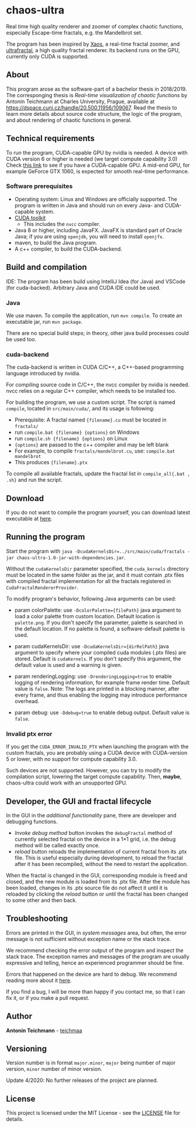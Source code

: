 # chaos-ultra
Real time high quality renderer and zoomer of complex chaotic functions, especially Escape-time fractals, e.g. the Mandelbrot set.

The program has been inspired by [Xaos](http://matek.hu/xaos/doku.php), a real-time fractal zoomer, and [ultrafractal](https://www.ultrafractal.com/), a high quality fractal renderer. Its backend runs on the GPU, currently only CUDA is supported.

## About

This program arose as the software-part of a bachelor thesis in 2018/2019. The corresponging thesis is *Real-time visualization of chaotic functions* by Antonín Teichmann at Charles University, Prague, available at https://dspace.cuni.cz/handle/20.500.11956/109067. Read the thesis to learn more details about source code structure, the logic of the program, and about rendering of chaotic functions in general.

## Technical requirements

To run the program, CUDA-capable GPU by nvidia is needed. A device with CUDA version 6 or higher is needed (we target compute capability 3.0) Check [this link](https://www.geforce.com/hardware/technology/cuda/supported-gpus) to see if you have a CUDA-capable GPU. A mid-end GPU, for example GeForce GTX 1060, is expected for smooth real-time performance.

### Software prerequisites

* Operating system: Linux and Windows are officially supported. The program is written in Java and should run on every Java- and CUDA-capable system.
* [CUDA toolkit](https://developer.nvidia.com/cuda-downloads)
  * This includes the `nvcc` compiler.
* Java 8 or higher, including JavaFX. JavaFX is standard part of Oracle Java; if you are using `openjdk`, you will need to install `openjfx`.
* maven, to build the Java program.
* A c++ compiler, to build the CUDA-backend.

## Build and compilation

IDE: The program has been build using IntelliJ Idea (for Java) and VSCode (for cuda-backed). Arbitrary Java and CUDA IDE could be used.

### Java

We use maven. To compile the application, run `mvn compile`. To create an executable jar, run `mvn package`. 

There are no special build steps; in theory, other java build processes could be used too.

### cuda-backend

The cuda-backend is written in CUDA C/C++, a C++-based programming language introduced by nvidia.

For compiling source code in C/C++, the nvcc compiler by nvidia is needed. nvcc relies on a regular C++ compiler, which needs to be installed too.

For building the program, we use a custom script. The script is named `compile`, located in `src/main/cuda/`, and its usage is following:

* Prerequisite: A fractal named `{filename}.cu` must be located in `fractals/`
* run `compile.bat {filename} {options}` on Windows
* run `compile.sh {filename} {options}` on Linux
* `{options}` are passed to the c++ compiler and may be left blank
* For example, to compile `fractals/mandelbrot.cu`, use: `compile.bat mandelbrot`
* This produces `{filename}.ptx`

To compile all available fractals, update the fractal list in `compile_all{.bat , .sh}` and run the script.  

## Download

If you do not want to compile the program yourself, you can download latest executable at [here](https://gimli.ms.mff.cuni.cz/~tonik/chaos-ultra.zip). 


## Running the program

Start the program with `java -DcudaKernelsDir=../src/main/cuda/fractals -jar chaos-ultra-1.0-jar-with-dependencies.jar`.

Without the `cudaKernelsDir` parameter specified, the `cuda_kernels` directory must be located in the same folder as the jar, and it must contain .ptx files with compiled fractal implementation for all the fractals registered in `CudaFractalRendererProvider`.


To modify program's behavior, following Java arguments can be used:

 * param colorPalette: use `-DcolorPalette={filePath}` java argument to load a color palette from custom location. Default location is `palette.png`. If you don't specify the parameter, palette is searched in the default location. If no palette is found, a software-default palette is used.
 
 * param cudaKernelsDir: use `-DcudaKernelsDir={dirRelPath}` java argument to specify where your compiled cuda modules (.ptx files) are stored. Default is `cudaKernels`. If you don't specify this argument, the default value is used and a warning is given.
 
 * param renderingLogging: use `-DrenderingLogging=true` to enable logging of rendering information, for example frame render time. Default value is `false`. Note: The logs are printed in a blocking manner, after every frame, and thus enabling the logging may introduce performance overhead.
 
 * param debug: use `-Ddebug=true` to enable debug output. Default value is `false`.
 
 ### Invalid ptx error
 
 If you get the `CUDA_ERROR_INVALID_PTX` when launching the program with the custom fractals, you are probably using a CUDA device with CUDA-version 5 or lower, with no support for compute capability 3.0.
 
 Such devices are not supported. However, you can try to modify the compilation script, lowering the target compute capability. Then, **maybe**, chaos-ultra could work with an unsupported GPU.
 
## Developer, the GUI and fractal lifecycle

In the GUI in the *additional functionality* pane, there are developer and debugging functions.

* *Invoke debug method* button invokes the `debugFractal` method of currently selected fractal on the device in a 1×1 grid, i.e. the debug method will be called exactly once.
* *reload* button reloads the implementation of current fractal from its .ptx file. This is useful especially during development, to reload the fractal after it has been recompiled, without the need to restart the application.

When the fractal is changed in the GUI, corresponding module is freed and closed, and the new module is loaded from its .ptx file. After the module has been loaded, changes in its .ptx source file do not affect it until it is reloaded by clicking the *reload* button or until the fractal has been changed to some other and then back.



## Troubleshooting

Errors are printed in the GUI, in *system messages* area, but often, the error message is not sufficient without exception name or the stack trace.

We recommend checking the error output of the program and inspect the stack trace. The exception names and messages of the program are usually expressive and telling, hence an experienced programmer should be fine. 

Errors that happened on the device are hard to debug. We recommend reading more about it [here](https://docs.nvidia.com/nsight-visual-studio-edition/3.2/Content/Debugging_CUDA_Application.htm).

If you find a bug, I will be more than happy if you contact me, so that I can fix it, or if you make a pull request. 

## Author

**Antonín Teichmann** - [teichmaa](https://github.com/teichmaa)

## Versioning

Version number is in format `major.minor`, `major` being number of major version, `minor` number of minor version. 

Update 4/2020: No further releases of the project are planned.

## License

This project is licensed under the MIT License - see the [LICENSE](LICENSE) file for details.
